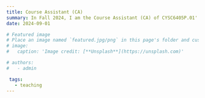 ```yaml
---
title: Course Assistant (CA)
summary: In Fall 2024, I am the Course Assistant (CA) of CYSC6405P.01':' Information Hiding.
date: 2024-09-01

# Featured image
# Place an image named `featured.jpg/png` in this page's folder and customize its options here.
# image:
#   caption: 'Image credit: [**Unsplash**](https://unsplash.com)'

# authors:
#   - admin

 tags:
   - teaching
---
```

